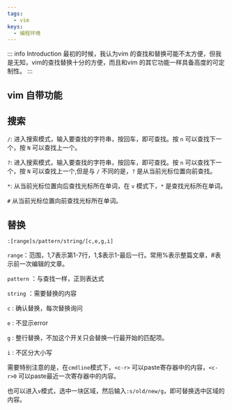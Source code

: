 ```yaml
---
tags:
  - vim
keys:
  - 编程环境
---
```


::: info Introduction
最初的时候，我认为vim 的查找和替换可能不太方便，但我是无知，vim的查找替换十分的方便，而且和vim 的其它功能一样具备高度的可定制性。
:::

## vim 自带功能

## 搜索
`/`: 进入搜索模式，输入要查找的字符串，按回车，即可查找。按 `n` 可以查找下一个，按 `N` 可以查找上一个。

`?`: 进入搜索模式，输入要查找的字符串，按回车，即可查找。按 `n` 可以查找下一个，按 `N` 可以查找上一个,但是与 `/` 不同的是，`?` 是从当前光标位置向前查找。

`*`: 从当前光标位置向后查找光标所在单词，在 `v` 模式下，`*` 是查找光标所在单词。 

`#` 从当前光标位置向前查找光标所在单词。


## 替换

``` vim
:[range]s/pattern/string/[c,e,g,i]
```

`range`：范围，1,7表示第1-7行，1,$表示1-最后一行。常用%表示整篇文章，#表示前一次编辑的文章。

`pattern` ：与查找一样，正则表达式

`string` ：需要替换的内容


`c` : 确认替换，每次替换询问

`e` : 不显示error

`g` : 整行替换，不加这个开关只会替换一行最开始的匹配项。

`i` : 不区分大小写

需要特别注意的是，在`cmdline`模式下，`<c-r>` 可以paste寄存器中的内容，`<c-r>0` 可以paste最近一次寄存器中的内容。

也可以进入`v`模式，选中一块区域，然后输入`:s/old/new/g`，即可替换选中区域的内容。
